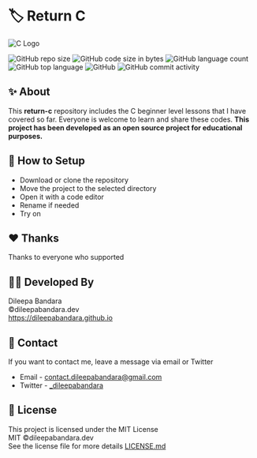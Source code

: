 # 🏷️ Return C

![C Logo](https://img.icons8.com/color/98/000000/c-programming.png)


![GitHub repo size](https://img.shields.io/github/repo-size/dileepabandara/return-c?color=red&label=repository%20size)
![GitHub code size in bytes](https://img.shields.io/github/languages/code-size/dileepabandara/return-c?color=red)
![GitHub language count](https://img.shields.io/github/languages/count/dileepabandara/return-c)
![GitHub top language](https://img.shields.io/github/languages/top/dileepabandara/return-c)
![GitHub](https://img.shields.io/github/license/dileepabandara/return-c?color=yellow)
![GitHub commit activity](https://img.shields.io/github/commit-activity/m/dileepabandara/return-c?color=brightgreen&label=commits)

## ✨ About

This **return-c** repository includes the C beginner level lessons that I have covered so far. Everyone is welcome to learn and share these codes. **This project has been developed as an open source project for educational purposes.**

## 🍃 How to Setup

- Download or clone the repository
- Move the project to the selected directory
- Open it with a code editor
- Rename if needed
- Try on

## ❤️ Thanks

Thanks to everyone who supported

## 👨‍💻 Developed By

Dileepa Bandara  
©dileepabandara.dev  
https://dileepabandara.github.io

## 💬 Contact

If you want to contact me, leave a message via email or Twitter

- Email - <contact.dileepabandara@gmail.com>
- Twitter - [_dileepabandara](https://twitter.com/_dileepabandara)

## 📜 License

This project is licensed under the MIT License  
MIT ©dileepabandara.dev  
See the license file for more details [LICENSE.md](https://github.com/dileepabandara/return-c/blob/main/LICENSE)
